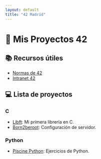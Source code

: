 ```yaml
---
layout: default
title: "42 Madrid"
---
```

# 🚀 Mis Proyectos 42

## 📚 Recursos útiles
- [Normas de 42](https://normas.42.fr)
- [Intranet 42](https://intra.42.fr)

## 💻 Lista de proyectos
### C
- [Libft](https://github.com/tuusuario/libft): Mi primera librería en C.
- [Born2beroot](https://github.com/tuusuario/born2beroot): Configuración de servidor.

### Python
- [Piscine Python](https://github.com/tuusuario/piscine-python): Ejercicios de Python.
